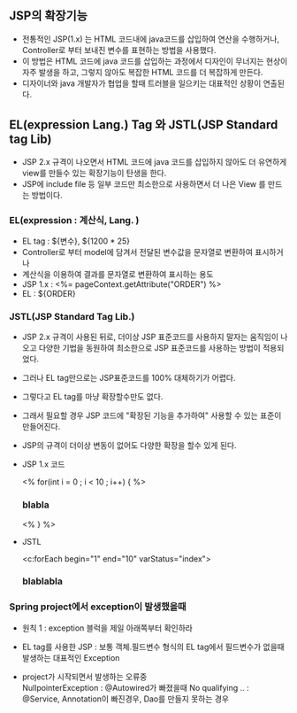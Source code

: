 ## JSP의 확장기능
* 전통적인 JSP(1.x) 는 HTML 코드내에 java코드를 삽입하여 연산을 수행하거나, Controller로 부터 보내진 변수를 표현하는 방법을 사용했다.
* 이 방법은 HTML 코드에 java 코드를 삽입하는 과정에서 디자인이 무너지는 현상이 자주 발생을 하고,  그렇지 않아도 복잡한 HTML 코드를 더 복잡하게 만든다.
* 디자이너와 java 개발자가 협업을 할때 트러블을 일으키는 대표적인 상황이 연출된다.

## EL(expression Lang.) Tag 와 JSTL(JSP Standard tag Lib)
* JSP 2.x 규격이 나오면서 HTML 코드에 java 코드를 삽입하지 않아도 더 유연하게 view를 만들수 있는 확장기능이 탄생을 한다.
* JSP에 include file 등 일부 코드만 최소한으로 사용하면서 더 나은 View 를 만드는 방법이다.

### EL(expression : 계산식, Lang. )
* EL tag : ${변수}, ${1200 * 25}
* Controller로 부터 model에 담겨서 전달된 변수값을 문자열로 변환하여 표시하거나
* 계산식을 이용하여 결과를 문자열로 변환하여 표시하는 용도
* JSP 1.x : <%= pageContext.getAttribute("ORDER") %>
* EL : ${ORDER}

### JSTL(JSP Standard Tag Lib.)
* JSP 2.x 규격이 사용된 뒤로, 더이상 JSP 표준코드를 사용하지 말자는 움직임이 나오고 다양한 기법을 동원하여 최소한으로 JSP 표준코드를 사용하는 방법이 적용되었다.
* 그러나 EL tag만으로는 JSP표준코드를 100% 대체하기가 어렵다.
* 그렇다고 EL tag를 마냥 확장할수만도 없다.
* 그래서 필요할 경우 JSP 코드에 "확장된 기능을 추가하여" 사용할 수 있는 표준이 만들어진다. 
* JSP의 규격이 더이상 변동이 없어도 다양한 확장을 할수 있게 된다.    
    
  
* JSP 1.x 코드

	<%
	for(int i = 0 ; i < 10 ; i++) {
	%>
	<h3>blabla</h3>
	<%
	}
	%>

* JSTL

	<c:forEach begin="1" end="10" varStatus="index">
	<h3>blablabla</h3>
	</c:forEach>

### Spring project에서 exception이 발생했을때
* 원칙 1 : exception 블럭을 제일 아래쪽부터 확인하라
* EL tag를 사용한 JSP : 보통 객체.필드변수 형식의 EL tag에서 필드변수가 없을때 발생하는 대표적인 Exception

* project가 시작되면서 발생하는 오류중  
NullpointerException : @Autowired가 빠졌을때
No qualifying .. : @Service, Annotation이 빠진경우, Dao를 만들지 못하는 경우



